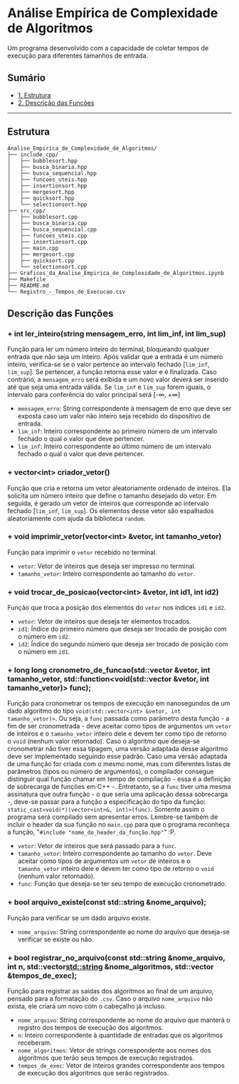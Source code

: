 # Análise Empírica de Complexidade de Algoritmos

Um programa desenvolvido com a capacidade de coletar tempos de execução para diferentes tamanhos de entrada.

## Sumário

- [1. Estrutura](#1-estrutura)
- [2. Descrição das Funções](#2-descricao_das_funcoes)

---

## Estrutura <a name="1-estrutura"></a>
```
Analise_Empirica_de_Complexidade_de_Algoritmos/
├── include_cpp/
│   ├── bubblesort.hpp
│   ├── busca_binaria.hpp
│   ├── busca_sequencial.hpp
│   ├── funcoes_uteis.hpp
│   ├── insertionsort.hpp
│   ├── mergesort.hpp
│   ├── quicksort.hpp
│   └── selectionsort.hpp
├── src_cpp/
│   ├── bubblesort.cpp
│   ├── busca_binaria.cpp
│   ├── busca_sequencial.cpp
│   ├── funcoes_uteis.cpp
│   ├── insertionsort.cpp
│   ├── main.cpp
│   ├── mergesort.cpp
│   ├── quicksort.cpp
│   └── selectionsort.cpp
├── Graficos_da_Analise_Empirica_de_Complexidade_de_Algoritmos.ipynb
├── Makefile
├── README.md
└── Registro_-_Tempos_de_Execucao.csv
```

## Descrição das Funções <a name="2-descricao_das_funcoes"></a>

### + int ler_inteiro(string mensagem_erro, int lim_inf, int lim_sup)
Função para ler um número inteiro do terminal, bloqueando qualquer entrada que não seja um inteiro. Após validar que a entrada é um número inteiro, verifica-se se o valor pertence ao intervalo fechado \[`lim_inf`, `lim_sup`]. Se pertencer, a função retorna esse valor e é finalizada. Caso contrário, a `mensagem_erro` será exibida e um novo valor deverá ser inserido até que seja uma entrada válida. Se `lim_inf` e `lim_sup` forem iguais, o intervalo para conferência do valor principal será \[-∞, +∞]
- `mensagem_erro`: String correspondente à mensagem de erro que deve ser exposta caso um valor não inteiro seja recebido do dispositivo de entrada.
- `lim_inf`: Inteiro correspondente ao primeiro número de um intervalo fechado o qual o valor que deve pertencer.
- `lim_inf`: Inteiro correspondente ao último número de um intervalo fechado o qual o valor que deve pertencer.

### + vector\<int> criador_vetor()
Função que cria e retorna um vetor aleatoriamente ordenado de inteiros. Ela solicita um número inteiro que define o tamanho desejado do vetor. Em seguida, é gerado um vetor de inteiros que corresponde ao intervalo fechado \[`lim_inf`, `lim_sup`]. Os elementos desse vetor são espalhados aleatoriamente com ajuda da biblioteca `random`.

### + void imprimir_vetor(vector\<int> &vetor, int tamanho_vetor)
Função para imprimir o `vetor` recebido no terminal.
- `vetor`: Vetor de inteiros que deseja ser impresso no terminal.
- `tamanho_vetor`: Inteiro correspondente ao tamanho do `vetor`.

### + void trocar_de_posicao(vector\<int> &vetor, int id1, int id2)
Função que troca a posição dos elementos do `vetor` nos índices `id1` e `id2`.
- `vetor`: Vetor de inteiros que deseja ter elementos trocados.
- `id1`: Índice do primeiro número que deseja ser trocado de posição com o número em `id2`.
- `id2`: Índice do segundo número que deseja ser trocado de posição com o número em `id1`.

### + long long cronometro_de_funcao(std::vector<int> &vetor, int tamanho_vetor, std::function<void(std::vector<int> &vetor, int tamanho_vetor)> func);
Função para cronometrar os tempos de execução em nanosegundos de um dado algoritmo do tipo `void(std::vector<int> &vetor, int tamanho_vetor)>`. Ou seja, a `func` passada como parâmetro desta função - a fim de ser cronometrada - deve aceitar como tipos de argumentos um `vetor` de inteiros e o `tamanho_vetor` inteiro dele e devem ter como tipo de retorno o `void` (nenhum valor retornado). Caso o algoritmo que deseja-se cronometrar não tiver essa tipagem, uma versão adaptada desse algoritmo deve ser implementado seguindo esse padrão. Caso uma versão adaptada de uma função for criada com o mesmo nome, mas com diferentes listas de parâmetros (tipos ou número de argumentos), o compilador consegue distinguir qual função chamar em tempo de compilação - essa é a definição de sobrecarga de funções em C++ -. Entretanto, se a `func` tiver uma mesma assinatura que outra função - o que seria uma aplicação dessa sobrecarga -, deve-se passar para a função a especificação do tipo da função: `static_cast<void(*)(vector<int>&, int)>(func)`. Somente assim o programa será compilado sem apresentar erros. Lembre-se também de incluir o header da sua função no `main.cpp` para que o programa reconheça a função, "`#include "nome_do_header_da_função.hpp"`" :P.
- `vetor`: Vetor de inteiros que será passado para a `func`.
- `tamanho_vetor`: Inteiro correspondente ao tamanho do `vetor`. Deve aceitar como tipos de argumentos um `vetor` de inteiros e o `tamanho_vetor` inteiro dele e devem ter como tipo de retorno o `void` (nenhum valor retornado).
- `func`: Função que deseja-se ter seu tempo de execução cronometrado.

### + bool arquivo_existe(const std::string &nome_arquivo);
Função para verificar se um dado arquivo existe.
- `nome_arquivo`: String correspondente ao nome do arquivo que deseja-se verificar se existe ou não.

### + bool registrar_no_arquivo(const std::string &nome_arquivo, int n, std::vector<std::string> &nome_algoritmos, std::vector<long long> &tempos_de_exec);
Função para registrar as saídas dos algoritmos ao final de um arquivo, pensado para a formatação do `.csv`. Caso o arquivo `nome_arquivo` não exista, ele criará um novo com o cabeçalho já incluso.
- `nome_arquivo`: String correspondente ao nome do arquivo que manterá o registro dos tempos de execução dos algoritmos.
- `n`: Inteiro correspondente à quantidade de entradas que os algoritmos receberam.
- `nome_algoritmos`: Vetor de strings correspondente aos nomes dos algoritmos que terão seus tempos de execução registrados.
- `tempos_de_exec`: Vetor de inteiros grandes correspondente aos tempos de execução dos algoritmos que serão registrados.
